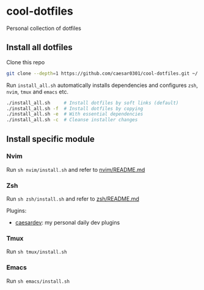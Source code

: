# cool-dotfiles

Personal collection of dotfiles

## Install all dotfiles

Clone this repo

```bash
git clone --depth=1 https://github.com/caesar0301/cool-dotfiles.git ~/.dotfiles
```

Run `install_all.sh` automatically installs dependencies and configures `zsh`, `nvim`, `tmux` and `emacs` etc.

```bash
./install_all.sh     # Install dotfiles by soft links (default)
./install_all.sh -f  # Install dotfiles by copying
./install_all.sh -e  # With essential dependencies
./install_all.sh -c  # Cleanse installer changes
```

## Install specific module

### Nvim

Run `sh nvim/install.sh` and refer to [nvim/README.md](nvim/README.md)

### Zsh

Run `sh zsh/install.sh` and refer to [zsh/README.md](zsh/README.md)

Plugins:

* [caesardev](https://github.com/caesar0301/zsh-plugin-caesardev): my personal daily dev plugins

### Tmux

Run `sh tmux/install.sh`

### Emacs

Run `sh emacs/install.sh`

